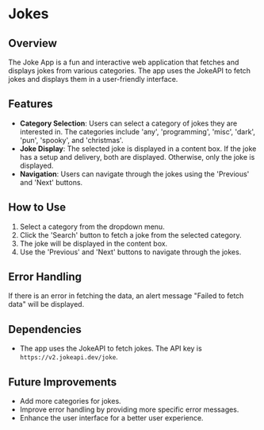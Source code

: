 # Jokes

## Overview
The Joke App is a fun and interactive web application that fetches and displays jokes from various categories. The app uses the JokeAPI to fetch jokes and displays them in a user-friendly interface.

## Features
- **Category Selection**: Users can select a category of jokes they are interested in. The categories include 'any', 'programming', 'misc', 'dark', 'pun', 'spooky', and 'christmas'.
- **Joke Display**: The selected joke is displayed in a content box. If the joke has a setup and delivery, both are displayed. Otherwise, only the joke is displayed.
- **Navigation**: Users can navigate through the jokes using the 'Previous' and 'Next' buttons.

## How to Use
1. Select a category from the dropdown menu.
2. Click the 'Search' button to fetch a joke from the selected category.
3. The joke will be displayed in the content box.
4. Use the 'Previous' and 'Next' buttons to navigate through the jokes.

## Error Handling
If there is an error in fetching the data, an alert message "Failed to fetch data" will be displayed.

## Dependencies
- The app uses the JokeAPI to fetch jokes. The API key is `https://v2.jokeapi.dev/joke`.

## Future Improvements
- Add more categories for jokes.
- Improve error handling by providing more specific error messages.
- Enhance the user interface for a better user experience.
